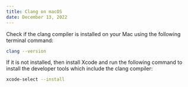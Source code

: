 ```yaml
---
title: Clang on macOS
date: December 13, 2022
---
```


Check if the clang compiler is installed on your Mac using the following terminal command:

```bash
clang --version
```

If it is not installed, then install Xcode and run the following command to install the developer tools which include the clang compiler:

```bash
xcode-select --install
```
